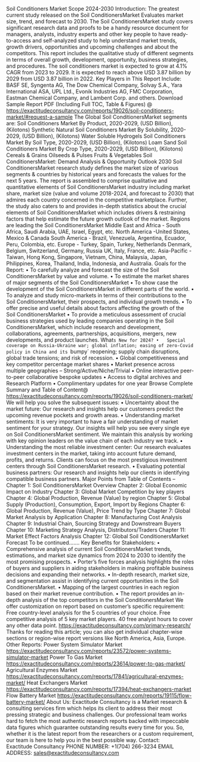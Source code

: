 Soil Conditioners Market Scope 2024-2030 
Introduction:
The greatest current  study released on the Soil ConditionersMarket Evaluates market size, trend, and forecast to 2030. The Soil ConditionersMarket study covers significant research data and proofs to be a handy resource document for managers, analysts, industry experts and other key people to have ready-to-access and self-analyzed study to help understand market trends, growth drivers, opportunities and upcoming challenges and about the competitors. This report includes the qualitative study of different segments in terms of overall growth, development, opportunity, business strategies, and procedures. 
The soil conditioners market is expected to grow at 4.1% CAGR from 2023 to 2029. It is expected to reach above USD 3.87 billion by 2029 from USD 3.87 billion in 2022.
Key Players in This Report Include: 
BASF SE, Syngenta AG, The Dow Chemical Company, Solvay S.A., Yara International ASA, UPL Ltd., Evonik Industries AG, FMC Corporation, Eastman Chemical Company, and Lambent Corp. and others.
Download Sample Report PDF (Including Full TOC, Table & Figures) @ 
https://exactitudeconsultancy.com/reports/19026/soil-conditioners-market/#request-a-sample
The Global Soil ConditionersMarket segments are:
Soil Conditioners Market By Product, 2020-2029, (USD Billion), (Kilotons)
Synthetic
Natural
Soil Conditioners Market By Solubility, 2020-2029, (USD Billion), (Kilotons)
Water Soluble
Hydrogels
Soil Conditioners Market By Soil Type, 2020-2029, (USD Billion), (Kilotons)
Loam
Sand
Soil Conditioners Market By Crop Type, 2020-2029, (USD Billion), (Kilotons)
Cereals & Grains
Oilseeds & Pulses
Fruits & Vegetables
Soil ConditionersMarket: Demand Analysis & Opportunity Outlook 2030
Soil ConditionersMarket research study defines the market size of various segments & countries by historical years and forecasts the values for the next 5 years. The report is assembled to comprise qualitative and quantitative elements of Soil ConditionersMarket industry including market share, market size (value and volume 2018-2024, and forecast to 2030) that admires each country concerned in the competitive marketplace. Further, the study also caters to and provides in-depth statistics about the crucial elements of Soil ConditionersMarket which includes drivers & restraining factors that help estimate the future growth outlook of the market.
Regions are leading the Soil ConditionersMarket
Middle East and Africa - South Africa, Saudi Arabia, UAE, Israel, Egypt, etc.
North America -United States, Mexico & Canada
South America - Brazil, Venezuela, Argentina, Ecuador, Peru, Colombia, etc.
Europe - Turkey, Spain, Turkey, Netherlands Denmark, Belgium, Switzerland, Germany, Russia UK, Italy, France, etc.
Asia-Pacific -Taiwan, Hong Kong, Singapore, Vietnam, China, Malaysia, Japan, Philippines, Korea, Thailand, India, Indonesia, and Australia.
Goals for the Report:
•	To carefully analyze and forecast the size of the Soil ConditionersMarket by value and volume.
•	To estimate the market shares of major segments of the Soil ConditionersMarket 
•	To show case the development of the Soil ConditionersMarket in different parts of the world.
•	To analyze and study micro-markets in terms of their contributions to the Soil ConditionersMarket, their prospects, and individual growth trends.
•	To offer precise and useful details about factors affecting the growth of the Soil ConditionersMarket 
•	To provide a meticulous assessment of crucial business strategies used by leading companies operating in the Soil ConditionersMarket, which include research and development, collaborations, agreements, partnerships, acquisitions, mergers, new developments, and product launches.
What`s New for 2024?
•	Special coverage on Russia-Ukraine war; global inflation; easing of zero-Covid policy in China and its `bumpy` reopening; supply chain disruptions, global trade tensions; and risk of recession.
•	Global competitiveness and key competitor percentage market shares
•	Market presence across multiple geographies – Strong/Active/Niche/Trivial
•	Online interactive peer-to-peer collaborative bespoke updates
•	Access to digital archives and Research Platform
•	Complimentary updates for one year
Browse Complete Summary and Table of Content@  
https://exactitudeconsultancy.com/reports/19026/soil-conditioners-market/
We will help you solve the subsequent issues:
•	Uncertainty about the market future: Our research and insights help our customers predict the upcoming revenue pockets and growth areas.
•	Understanding market sentiments: It is very important to have a fair understanding of market sentiment for your strategy. Our insights will help you see every single eye on Soil ConditionersMarket sentiment. We maintain this analysis by working with key opinion leaders on the value chain of each industry we track.
•	Understanding the most reliable investment center: Our research evaluates investment centers in the market, taking into account future demand, profits, and returns. Clients can focus on the most prestigious investment centers through Soil ConditionersMarket research.
•	Evaluating potential business partners: Our research and insights help our clients in identifying compatible business partners.
Major Points from Table of Contents –
Chapter 1: Soil ConditionersMarket Overview
Chapter 2: Global Economic Impact on Industry
Chapter 3: Global Market Competition by key players
Chapter 4: Global Production, Revenue (Value) by region
Chapter 5: Global Supply (Production), Consumption, Export, Import by Regions
Chapter 6: Global Production, Revenue (Value), Price Trend by Type
Chapter 7: Global Market Analysis by Application
Chapter 8: Manufacturing Cost Analysis
Chapter 9: Industrial Chain, Sourcing Strategy and Downstream Buyers
Chapter 10: Marketing Strategy Analysis, Distributors/Traders
Chapter 11: Market Effect Factors Analysis
Chapter 12: Global Soil ConditionersMarket Forecast
To be continued…….
Key Benefits for Stakeholders:
•	Comprehensive analysis of current Soil ConditionersMarket trends, estimations, and market size dynamics from 2024 to 2030 to identify the most promising prospects.
•	Porter’s five forces analysis highlights the roles of buyers and suppliers in aiding stakeholders in making profitable business decisions and expanding their networks.
•	In-depth research, market size, and segmentation assist in identifying current opportunities in the Soil ConditionersMarket.
•	Mapping of the largest countries in each region based on their market revenue contribution.
•	The report provides an in-depth analysis of the top competitors in the Soil ConditionersMarket
We offer customization on report based on customer’s specific requirement:
Free country-level analysis for the 5 countries of your choice.
Free competitive analysis of 5 key market players.
40 free analyst hours to cover any other data point.
https://exactitudeconsultancy.com/primary-research/
Thanks for reading this article; you can also get individual chapter-wise sections or region-wise report versions like North America, Asia, Europe.
Other Reports:
Power System Simulator Market
https://exactitudeconsultancy.com/reports/23572/power-systems-simulator-market
Power To Gas Market
https://exactitudeconsultancy.com/reports/23614/power-to-gas-market/
Agricultural Enzymes Market
https://exactitudeconsultancy.com/reports/17841/agricultural-enzymes-market/
Heat Exchangers Market
https://exactitudeconsultancy.com/reports/17394/heat-exchangers-market
Flow Battery Market
https://exactitudeconsultancy.com/reports/19115/flow-battery-market/
About Us:
Exactitude Consultancy is a Market research & consulting services firm which helps its client to address their most pressing strategic and business challenges. Our professional team works hard to fetch the most authentic research reports backed with impeccable data figures which guarantee outstanding results every time for you. So, whether it is the latest report from the researchers or a custom requirement, our team is here to help you in the best possible way.
Contact:  
Exactitude Consultancy
PHONE NUMBER: +1(704) 266-3234
EMAIL ADDRESS: sales@exactitudeconsultancy.com
